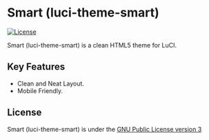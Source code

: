 # Smart (luci-theme-smart)

<p>
    <a href="https://github.com/Beomjun/luci-theme-smart/blob/main/LICENSE"><img src="https://img.shields.io/github/license/Beomjun/luci-theme-smart" alt="License"></a>
</p>

Smart (luci-theme-smart) is a clean HTML5 theme for LuCI.

## Key Features

- Clean and Neat Layout.
- Mobile Friendly.

## License

Smart (luci-theme-smart) is under the [GNU Public License version 3](https://www.gnu.org/licenses/gpl-3.0.html)
